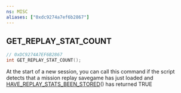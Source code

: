 ```yaml
---
ns: MISC
aliases: ["0xdc9274a7ef6b2867"]
---
```

## GET_REPLAY_STAT_COUNT

```c
// 0xDC9274A7EF6B2867
int GET_REPLAY_STAT_COUNT();
```

At the start of a new session, you can call this command if the script detects that a mission replay savegame has just loaded and [HAVE_REPLAY_STATS_BEEN_STORED](#_0xD642319C54AADEB6)() has returned TRUE

